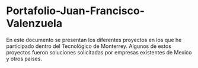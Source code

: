 # Portafolio-Juan-Francisco-Valenzuela
En este documento se presentan los diferentes proyectos en los que he participado dentro del Tecnológico de Monterrey. Algunos de estos proyectos fueron soluciones solicitadas por empresas existentes de Mexico y otros paises.
